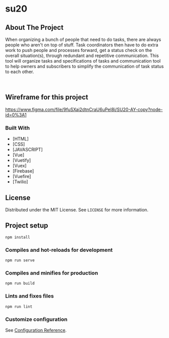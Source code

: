# su20

## About The Project
<p> When organizing a bunch of people that need to do tasks, there are always people who aren't on top of stuff. Task coordinators then have to do extra work to push people and processes forward, get a status check on the overall situation(s), through redundant and repetitive communication. This tool will organize tasks and specifications of tasks and communication tool to help owners and subscribers to simplify the communication of task status to each other.</p>
<br>

## Wireframe for this project
https://www.figma.com/file/9fuSXai2dtnCraU6uPeI8i/SU20-AY-copy?node-id=0%3A1

### Built With

- [HTML]
- [CSS]
- [JAVASCRIPT]
- [Vue]
- [Vuetify]
- [Vuex]
- [Firebase]
- [Vuefire]
- [Twilio]

<!-- LICENSE -->

## License

Distributed under the MIT License. See `LICENSE` for more information.

## Project setup
```
npm install
```

### Compiles and hot-reloads for development
```
npm run serve
```

### Compiles and minifies for production
```
npm run build
```

### Lints and fixes files
```
npm run lint
```

### Customize configuration
See [Configuration Reference](https://cli.vuejs.org/config/).


